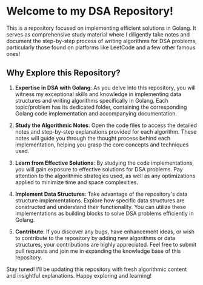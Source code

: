 # Welcome to my DSA Repository!

This is a repository focused on implementing efficient solutions in Golang. It serves as comprehensive study material where I diligently take notes and document the step-by-step process of writing algorithms for DSA problems, particularly those found on platforms like LeetCode and a few other famous ones!

## Why Explore this Repository?

1. **Expertise in DSA with Golang**: As you delve into this repository, you will witness my exceptional skills and knowledge in implementing data structures and writing algorithms specifically in Golang. Each topic/problem has its dedicated folder, containing the corresponding Golang code implementation and accompanying documentation.

2. **Study the Algorithmic Notes**: Open the code files to access the detailed notes and step-by-step explanations provided for each algorithm. These notes will guide you through the thought process behind each implementation, helping you grasp the core concepts and techniques used.

3. **Learn from Effective Solutions**: By studying the code implementations, you will gain exposure to effective solutions for DSA problems. Pay attention to the algorithmic strategies used, as well as any optimizations applied to minimize time and space complexities.

4. **Implement Data Structures**: Take advantage of the repository's data structure implementations. Explore how specific data structures are constructed and understand their functionality. You can utilize these implementations as building blocks to solve DSA problems efficiently in Golang.

5. **Contribute**: If you discover any bugs, have enhancement ideas, or wish to contribute to the repository by adding new algorithms or data structures, your contributions are highly appreciated. Feel free to submit pull requests and join me in expanding the knowledge base of this repository.


Stay tuned! I'll be updating this repository with fresh algorithmic content and insightful explanations. Happy exploring and learning!



